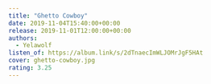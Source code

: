 ```yaml
---
title: "Ghetto Cowboy"
date: 2019-11-04T15:40:00+00:00
release: 2019-11-01T12:00:00+00:00
authors:
  - Yelawolf
listen_of: https://album.link/s/2dTnaecImWLJOMrJgF5HAt
cover: ghetto-cowboy.jpg
rating: 3.25
---
```

